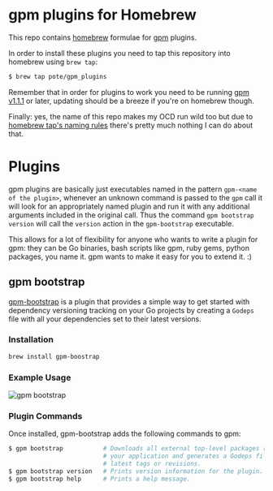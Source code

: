# gpm plugins for Homebrew

This repo contains [homebrew](http//brew.sh) formulae for [gpm](http://github.com/pote/gpm) plugins.

In order to install these plugins you need to tap this repository into homebrew using `brew tap`:

```bash
$ brew tap pote/gpm_plugins
```

Remember that in order for plugins to work you need to be running [gpm v1.1.1](https://github.com/pote/gpm/releases/tag/v1.1.1) or later, updating should be a breeze if you're on homebrew though.

Finally: yes, the name of this repo  makes my OCD run wild too but due to [homebrew tap's naming rules](https://github.com/Homebrew/homebrew/wiki/brew-tap#naming-conventions-and-limitations) there's pretty much nothing I can do about that.

# Plugins

gpm plugins are basically just executables named in the pattern `gpm-<name of the plugin>`, whenever an unknown command is passed to the `gpm` call it will look for an appropriately named plugin and run it with any additional arguments included in the original call. Thus the command `gpm bootstrap version` will call the `version` action in the `gpm-bootstrap` executable.

This allows for a lot of flexibility for anyone who wants to write a plugin for gpm: they can be Go binaries, bash scripts like gpm, ruby gems, python packages, you name it. gpm wants to make it easy for you to extend it. :)

## gpm bootstrap

[gpm-bootstrap](https://github.com/pote/gpm-bootstrap) is a plugin that provides a simple way to get started with dependency versioning tracking on your Go projects by creating a `Godeps` file with all your dependencies set to their latest versions.

### Installation

```bash
brew install gpm-boostrap
```
### Example Usage
![gpm bootstrap](https://raw.github.com/pote/gpm-bootstrap/master/gpm_bootstrap.gif)

### Plugin Commands

Once installed, gpm-bootstrap adds the following commands to gpm:

```bash
$ gpm bootstrap           # Downloads all external top-level packages required by
                          # your application and generates a Godeps file with their
                          # latest tags or revisions.
$ gpm bootstrap version   # Prints version information for the plugin.
$ gpm bootstrap help      # Prints a help message.
```

